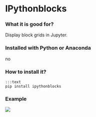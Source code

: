 
# IPythonblocks

### What it is good for?

Display block grids in Jupyter.

### Installed with Python or Anaconda

no

### How to install it?

    :::text
    pip install ipythonblocks

### Example

![](../images/ipythonblocks.png)
